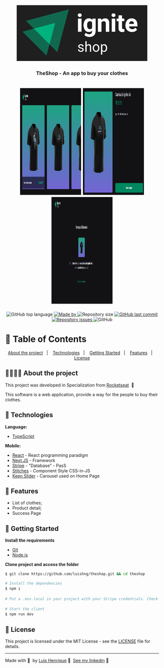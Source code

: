 <h1 align="center">
  <img src=".github/logo.png" alt="Logo">
</h1>

<h3 align="center">
  TheShop - An app to buy your clothes
</h3>

<h1 align="center">
  <img width="200px" height="350px" src=".github/Screenshot_1.png" alt="Home">
  <img width="200px" height="350px"src=".github/Screenshot_2.png" alt="Product Detail">
  <img width="200px" height="350px"src=".github/Screenshot_3.png" alt="Success">
</h1>

<p align="center">
  <img alt="GitHub top language" src="https://img.shields.io/github/languages/top/luishng/theshop?color=00875F">

  <a href="https://www.linkedin.com/in/luishng/">
    <img alt="Made by" src="https://img.shields.io/badge/made%20by-Luis%20Henrique-00875F">
  </a>

  <img alt="Repository size" src="https://img.shields.io/github/repo-size/luishng/theshop?color=00875F">

  <a href="https://github.com/luishng/theshop/commits/main">
    <img alt="GitHub last commit" src="https://img.shields.io/github/last-commit/luishng/theshop?color=00875F">
  </a>

  <a href="https://github.com/luishng/theshop/issues">
    <img alt="Repository issues" src="https://img.shields.io/github/issues/luishng/theshop?color=00875F">
  </a>

  <img alt="GitHub" src="https://img.shields.io/github/license/luishng/theshop?color=00875F">
</p>

# :pushpin: Table of Contents

<p align="center">
  <a href="#recycle-about-the-project">About the project</a>&nbsp;&nbsp;&nbsp;|&nbsp;&nbsp;&nbsp;
  <a href="#-technologies">Technologies</a>&nbsp;&nbsp;&nbsp;|&nbsp;&nbsp;&nbsp;
  <a href="#-getting-started">Getting Started</a>&nbsp;&nbsp;&nbsp;|&nbsp;&nbsp;&nbsp;
  <a href="#-features">Features</a>&nbsp;&nbsp;&nbsp;|&nbsp;&nbsp;&nbsp;
  <a href="#-license">License</a>
</p>

## 🏋🏽💪🏼 About the project

This project was developed in Specialization from [Rocketseat](https://rocketseat.com.br/) &nbsp;🚀

This software is a web application, provide a way for the people to buy their clothes.

## 🚀 Technologies

**Language:**

- [TypeScript](https://www.typescriptlang.org/)

**Mobile:**

- [React](https://react.dev/) - React programming paradigm
- [Next.JS](https://nextjs.org/) - Framework
- [Stripe](https://stripe.com/br) - "Database" - PasS
- [Stitches](https://stitches.dev/) - Component Style CSS-in-JS
- [Keen Slider](https://keen-slider.io/) - Carousel used on Home Page

## 🔗 Features

- List of clothes;
- Product detail;
- Success Page

## 🏁 Getting Started

**Install the requirements**

- [Git](https://git-scm.com/)
- [Node.js](https://nodejs.org/en/)

**Clone project and access the folder**

```bash
$ git clone https://github.com/luishng/theshop.git && cd theshop
```

```bash
# Install the dependencies
$ npm i

# Put a .env.local in your project with your Stripe credentials. Check file (.env.local.example)

# Start the client
$ npm run dev
```

## 📝 License

This project is licensed under the MIT License - see the [LICENSE](LICENSE) file for details.

---

Made with 💜&nbsp; by [Luis Henrique](https://github.com/luishng) 👋 &nbsp;[See my linkedin](https://www.linkedin.com/in/luishng/) 👷
